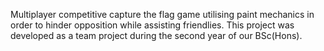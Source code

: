 Multiplayer competitive capture the flag game utilising paint mechanics in order to hinder opposition while assisting friendlies.
This project was developed as a team project during the second year of our BSc(Hons).
